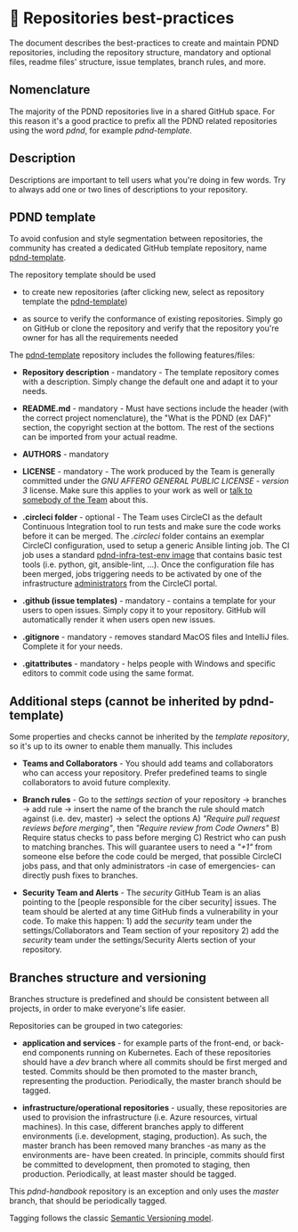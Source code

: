 # 📘 Repositories best-practices

The document describes the best-practices to create and maintain PDND repositories, including the repository structure, mandatory and optional files, readme files' structure, issue templates, branch rules, and more.

## Nomenclature

The majority of the PDND repositories live in a shared GitHub space. For this reason it's a good practice to prefix all the PDND related repositories using the word  *pdnd*, for example *pdnd-template*.

## Description

Descriptions are important to tell users what you're doing in few words. Try to always add one or two lines of descriptions to your repository.

## PDND template

To avoid confusion and style segmentation between repositories, the community has created a dedicated GitHub template repository, name [pdnd-template](https://github.com/teamdigitale/pdnd-template).

The repository template should be used

* to create new repositories (after clicking new, select as repository template the [pdnd-template](https://github.com/teamdigitale/pdnd-template))

* as source to verify the conformance of existing repositories. Simply go on GitHub or clone the repository and verify that the repository you're owner for has all the requirements needed

The [pdnd-template](https://github.com/teamdigitale/pdnd-template) repository includes the following features/files:

* **Repository description** - mandatory - The template repository comes with a description. Simply change the default one and adapt it to your needs.

* **README.md** - mandatory - Must have sections include the header (with the correct project nomenclature), the "What is the PDND (ex DAF)" section, the copyright section at the bottom. The rest of the sections can be imported from your actual readme.

* **AUTHORS** - mandatory

* **LICENSE** - mandatory - The work produced by the Team is generally committed under the *GNU AFFERO GENERAL PUBLIC LICENSE - version 3* license. Make sure this applies to your work as well or [talk to somebody of the Team](who-does-what.md) about this.

* **.circleci folder** - optional - The Team uses CircleCI as the default Continuous Integration tool to run tests and make sure the code works before it can be merged. The *.circleci* folder contains an exemplar CircleCI configuration, used to setup a generic Ansible linting job. The CI job uses a standard [pdnd-infra-test-env image](https://github.com/teamdigitale/pdnd-infra-test-env) that contains basic test tools (i.e. python, git, ansible-lint, ...). Once the configuration file has been merged, jobs triggering needs to be activated by one of the infrastructure [administrators](who-does-what.md) from the CircleCI portal.

* **.github (issue templates)** - mandatory - contains a template for your users to open issues. Simply copy it to your repository. GitHub will automatically render it when users open new issues.

* **.gitignore** - mandatory - removes standard MacOS files and IntelliJ files. Complete it for your needs.

* **.gitattributes** - mandatory - helps people with Windows and specific editors to commit code using the same format. 

## Additional steps (cannot be inherited by pdnd-template)

Some properties and checks cannot be inherited by the *template repository*, so it's up to its owner to enable them manually. This includes

* **Teams and Collaborators** - You should add teams and collaborators who can access your repository. Prefer predefined teams to single collaborators to avoid future complexity.

* **Branch rules** - Go to the *settings section* of your repository -> branches -> add rule -> insert the name of the branch the rule should match against (i.e. dev, master) -> select the options A) *"Require pull request reviews before merging"*, then *"Require review from Code Owners"* B) Require status checks to pass before merging C) Restrict who can push to matching branches. This will guarantee users to need a *"+1"* from someone else before the code could be merged, that possible CircleCI jobs pass, and that only administrators -in case of emergencies- can directly push fixes to branches.

* **Security Team and Alerts** - The *security* GitHub Team is an alias pointing to the [people responsible for the ciber security] issues. The team should be alerted at any time GitHub finds a vulnerability in your code. To make this happen: 1) add the *security* team under the settings/Collaborators and Team section of your repository 2) add the *security* team under the settings/Security Alerts section of your repository.

## Branches structure and versioning 

Branches structure is predefined and should be consistent between all projects, in order to make everyone's life easier.

Repositories can be grouped in two categories:

* **application and services** - for example parts of the front-end, or back-end components running on Kubernetes. Each of these repositories should have a *dev* branch where all commits should be first merged and tested. Commits should be then promoted to the master branch, representing the production. Periodically, the master branch should be tagged.

* **infrastructure/operational repositories** - usually, these repositories are used to provision the infrastructure (i.e. Azure resources, virtual machines). In this case, different branches apply to different environments (i.e. development, staging, production). As such, the master branch has been removed many branches -as many as the environments are- have been created. In principle, commits should first be committed to development, then promoted to staging, then production. Periodically, at least master should be tagged.

This *pdnd-handbook* repository is an exception and only uses the *master* branch, that should be periodically tagged.

Tagging follows the classic [Semantic Versioning model](https://semver.org/).
